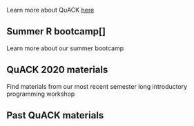 
Learn more about QuACK [here](https://github.com/wvoorhies/sample_webpage/tree/main/about/about.md)

## Summer R bootcamp[]
Learn more about our summer bootcamp

## QuACK 2020 materials
Find materials from our most recent semester long introductory programming workshop

## Past QuACK materials
